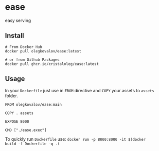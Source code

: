 # ease
easy serving

## Install

```
# From Docker Hub
docker pull olegkovalov/ease:latest

# or from Github Packages
docker pull ghcr.io/cristaloleg/ease:latest
```

## Usage

In your `Dockerfile` just use in `FROM` directive and `COPY` your assets to `assets` folder.

```
FROM olegkovalov/ease:main

COPY . assets 

EXPOSE 8000

CMD ["./ease.exec"]
```

To quickly run `Dockerfile` use: `docker run -p 8000:8000 -it $(docker build -f Dockerfile -q .)`
